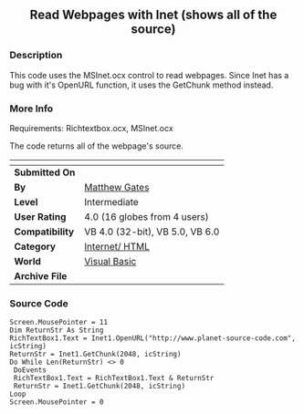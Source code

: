 ﻿<div align="center">

## Read Webpages with Inet \(shows all of the source\)


</div>

### Description

This code uses the MSInet.ocx control to read webpages. Since Inet has a bug with it's OpenURL function, it uses the GetChunk method instead.
 
### More Info
 
Requirements: Richtextbox.ocx, MSInet.ocx

The code returns all of the webpage's source.


<span>             |<span>
---                |---
**Submitted On**   |
**By**             |[Matthew Gates](https://github.com/Planet-Source-Code/PSCIndex/blob/master/ByAuthor/matthew-gates.md)
**Level**          |Intermediate
**User Rating**    |4.0 (16 globes from 4 users)
**Compatibility**  |VB 4\.0 \(32\-bit\), VB 5\.0, VB 6\.0
**Category**       |[Internet/ HTML](https://github.com/Planet-Source-Code/PSCIndex/blob/master/ByCategory/internet-html__1-34.md)
**World**          |[Visual Basic](https://github.com/Planet-Source-Code/PSCIndex/blob/master/ByWorld/visual-basic.md)
**Archive File**   |[](https://github.com/Planet-Source-Code/matthew-gates-read-webpages-with-inet-shows-all-of-the-source__1-8967/archive/master.zip)





### Source Code

```
Screen.MousePointer = 11
Dim ReturnStr As String
RichTextBox1.Text = Inet1.OpenURL("http://www.planet-source-code.com", icString)
ReturnStr = Inet1.GetChunk(2048, icString)
Do While Len(ReturnStr) <> 0
 DoEvents
 RichTextBox1.Text = RichTextBox1.Text & ReturnStr
 ReturnStr = Inet1.GetChunk(2048, icString)
Loop
Screen.MousePointer = 0
```

